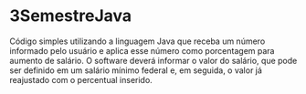 # 3SemestreJava
Código simples utilizando a linguagem Java que receba um número informado pelo usuário e aplica esse número como porcentagem para aumento de salário. O  software deverá informar o valor do salário, que pode ser definido em um salário mínimo federal e, em seguida, o valor já reajustado com o percentual inserido.
